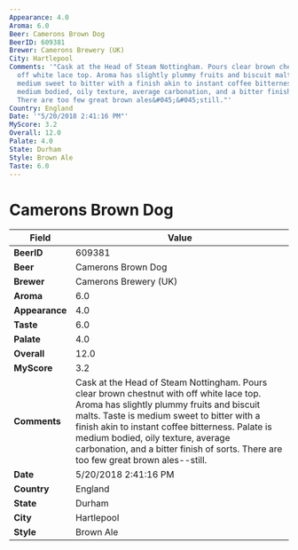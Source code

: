 ```yaml
---
Appearance: 4.0
Aroma: 6.0
Beer: Camerons Brown Dog
BeerID: 609381
Brewer: Camerons Brewery (UK)
City: Hartlepool
Comments: '"Cask at the Head of Steam Nottingham. Pours clear brown chestnut with
  off white lace top. Aroma has slightly plummy fruits and biscuit malts. Taste is
  medium sweet to bitter with a finish akin to instant coffee bitterness. Palate is
  medium bodied, oily texture, average carbonation, and a bitter finish of sorts.
  There are too few great brown ales&#045;&#045;still."'
Country: England
Date: '"5/20/2018 2:41:16 PM"'
MyScore: 3.2
Overall: 12.0
Palate: 4.0
State: Durham
Style: Brown Ale
Taste: 6.0
---
```


# Camerons Brown Dog

| Field         | Value |
|---------------|-------|
| **BeerID** | 609381 |
| **Beer** | Camerons Brown Dog |
| **Brewer** | Camerons Brewery (UK) |
| **Aroma** | 6.0 |
| **Appearance** | 4.0 |
| **Taste** | 6.0 |
| **Palate** | 4.0 |
| **Overall** | 12.0 |
| **MyScore** | 3.2 |
| **Comments** | Cask at the Head of Steam Nottingham. Pours clear brown chestnut with off white lace top. Aroma has slightly plummy fruits and biscuit malts. Taste is medium sweet to bitter with a finish akin to instant coffee bitterness. Palate is medium bodied, oily texture, average carbonation, and a bitter finish of sorts. There are too few great brown ales&#045;&#045;still. |
| **Date** | 5/20/2018 2:41:16 PM |
| **Country** | England |
| **State** | Durham |
| **City** | Hartlepool |
| **Style** | Brown Ale |
